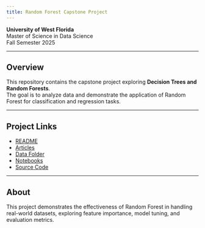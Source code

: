 ```yaml
---
title: Random Forest Capstone Project
---
```


**University of West Florida**  
Master of Science in Data Science  
Fall Semester 2025

---

## Overview

This repository contains the capstone project exploring **Decision Trees and Random Forests**.  
The goal is to analyze data and demonstrate the application of Random Forest for classification and regression tasks.

---

## Project Links

- [README](/readme/README.md)
- [Articles](articles/)
- [Data Folder](data/)  
- [Notebooks](notebooks/)  
- [Source Code](src/)

---

## About

This project demonstrates the effectiveness of Random Forest in handling real-world datasets, exploring feature importance, model tuning, and evaluation metrics.

